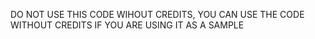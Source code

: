 DO NOT USE THIS CODE WIHOUT CREDITS, YOU CAN USE THE CODE WITHOUT CREDITS IF YOU ARE USING IT AS A SAMPLE
